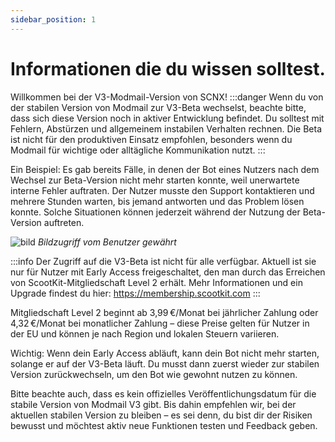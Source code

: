 ```yaml
---
sidebar_position: 1
---
```

# Informationen die du wissen solltest.
Willkommen bei der V3-Modmail-Version von SCNX! 
:::danger 
Wenn du von der stabilen Version von Modmail zur V3-Beta wechselst, beachte bitte, dass sich diese Version noch in aktiver Entwicklung befindet. Du solltest mit Fehlern, Abstürzen und allgemeinem instabilen Verhalten rechnen. Die Beta ist nicht für den produktiven Einsatz empfohlen, besonders wenn du Modmail für wichtige oder alltägliche Kommunikation nutzt.
:::

Ein Beispiel: Es gab bereits Fälle, in denen der Bot eines Nutzers nach dem Wechsel zur Beta-Version nicht mehr starten konnte, weil unerwartete interne Fehler auftraten. Der Nutzer musste den Support kontaktieren und mehrere Stunden warten, bis jemand antworten und das Problem lösen konnte. Solche Situationen können jederzeit während der Nutzung der Beta-Version auftreten.

![bild](@site/static/img/mv3.png) *Bildzugriff vom Benutzer gewährt*

:::info
Der Zugriff auf die V3-Beta ist nicht für alle verfügbar. Aktuell ist sie nur für Nutzer mit Early Access freigeschaltet, den man durch das Erreichen von ScootKit-Mitgliedschaft Level 2 erhält. Mehr Informationen und ein Upgrade findest du hier:
https://membership.scootkit.com
:::

Mitgliedschaft Level 2 beginnt ab 3,99 €/Monat bei jährlicher Zahlung oder 4,32 €/Monat bei monatlicher Zahlung – diese Preise gelten für Nutzer in der EU und können je nach Region und lokalen Steuern variieren.

Wichtig: Wenn dein Early Access abläuft, kann dein Bot nicht mehr starten, solange er auf der V3-Beta läuft. Du musst dann zuerst wieder zur stabilen Version zurückwechseln, um den Bot wie gewohnt nutzen zu können.

Bitte beachte auch, dass es kein offizielles Veröffentlichungsdatum für die stabile Version von Modmail V3 gibt. Bis dahin empfehlen wir, bei der aktuellen stabilen Version zu bleiben – es sei denn, du bist dir der Risiken bewusst und möchtest aktiv neue Funktionen testen und Feedback geben.